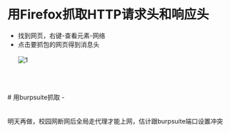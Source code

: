 # 用Firefox抓取HTTP请求头和响应头
- 找到网页，右键-查看元素-网络
- 点击要抓包的网页得到消息头
   <br>
   <br>
![1](https://github.com/chalern/ctf_web/blob/master/%E5%BE%AE%E4%BF%A1%E6%88%AA%E5%9B%BE_20171122013107.png)
<br>
<br>
<br>
# 用burpsuite抓取
- 
<br>
<br>
<br>
明天再做，校园网断网后全局走代理才能上网，估计跟burpsuite端口设置冲突
